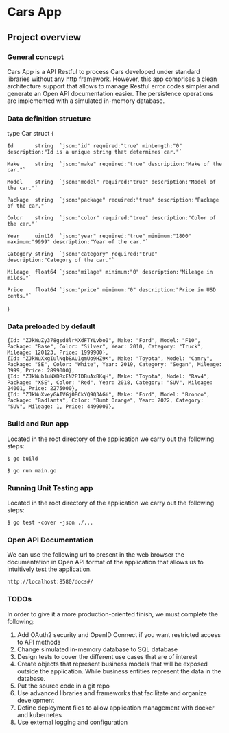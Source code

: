 # Cars App

## Project overview

### General concept

Cars App is a API Restful to process Cars developed under standard libraries without any http framework. However, 
this app comprises a clean architecture support that allows to manage Restful error codes simpler and generate
an Open API documentation easier. The persistence operations are implemented with a simulated in-memory database.

### Data definition structure

type Car struct {
```
Id       string  `json:"id" required:"true" minLength:"0" description:"Id is a unique string that determines car."`
```
```
Make     string  `json:"make" required:"true" description:"Make of the car."`
```
```
Model    string  `json:"model" required:"true" description:"Model of the car."`
```
```
Package  string  `json:"package" required:"true" description:"Package of the car."`
```
```
Color    string  `json:"color" required:"true" description:"Color of the car."`
```
```
Year     uint16  `json:"year" required:"true" minimum:"1800" maximum:"9999" description:"Year of the car."`
```
```
Category string  `json:"category" required:"true" description:"Category of the car."`
```
```
Mileage  float64 `json:"milage" minimum:"0" description:"Mileage in miles."`
```
```
Price    float64 `json:"price" minimum:"0" description:"Price in USD cents."`
```
}

### Data preloaded by default

```
{Id: "ZJkWuZy378gsd8lrMXdFTYLvbo0", Make: "Ford", Model: "F10", Package: "Base", Color: "Silver", Year: 2010, Category: "Truck", Mileage: 120123, Price: 1999900},
{Id: "ZJkWuXxgIulNqb8AU1gmUo9HZ9K", Make: "Toyota", Model: "Camry", Package: "SE", Color: "White", Year: 2019, Category: "Segan", Mileage: 3999, Price: 2899000},
{Id: "ZJkWub1uNXDRxEN2PIDBuAxBKqH", Make: "Toyota", Model: "Rav4", Package: "XSE", Color: "Red", Year: 2018, Category: "SUV", Mileage: 24001, Price: 2275000},
{Id: "ZJkWuXveyGAIVGj0BCkYQ9Q3AGi", Make: "Ford", Model: "Bronco", Package: "Badlants", Color: "Bumt Orange", Year: 2022, Category: "SUV", Mileage: 1, Price: 4499000},
```

### Build and Run app

Located in the root directory of the application we carry out the following steps:

```
$ go build
```
```
$ go run main.go
```

### Running Unit Testing app

Located in the root directory of the application we carry out the following steps:

```
$ go test -cover -json ./...
```

### Open API Documentation

We can use the following url to present in the web browser the documentation in Open API format of the application that allows us to intuitively test the application. 

```
http://localhost:8580/docs#/
```

### TODOs

In order to give it a more production-oriented finish, we must complete the following:

1. Add OAuth2 security and OpenID Connect if you want restricted access to API methods
2. Change simulated in-memory database to SQL database
3. Design tests to cover the different use cases that are of interest
4. Create objects that represent business models that will be exposed outside the application. While business entities represent the data in the database.
5. Put the source code in a git repo
6. Use advanced libraries and frameworks that facilitate and organize development
7. Define deployment files to allow application management with docker and kubernetes
8. Use external logging and configuration

